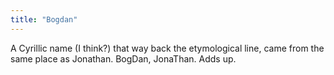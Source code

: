 ```yaml
---
title: "Bogdan"
---
```


A Cyrillic name (I think?) that way back the etymological line, came from the same place as Jonathan. BogDan, JonaThan. Adds up. 







